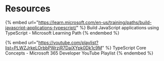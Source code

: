 # Resources

{% embed url="https://learn.microsoft.com/en-us/training/paths/build-javascript-applications-typescript/" %}
Build JavaScript applications using TypeScript - Microsoft Learning Path
{% endembed %}

{% embed url="https://youtube.com/playlist?list=PLWZJrkeLOrbbPWrzjR7DaiXYpk0Dk1c9M" %}
TypeScript Core Concepts - Microsoft 365 Developer YouTube Playlist
{% endembed %}
